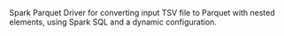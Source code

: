 Spark Parquet Driver for converting input TSV file to Parquet with nested elements,
using Spark SQL and a dynamic configuration.
